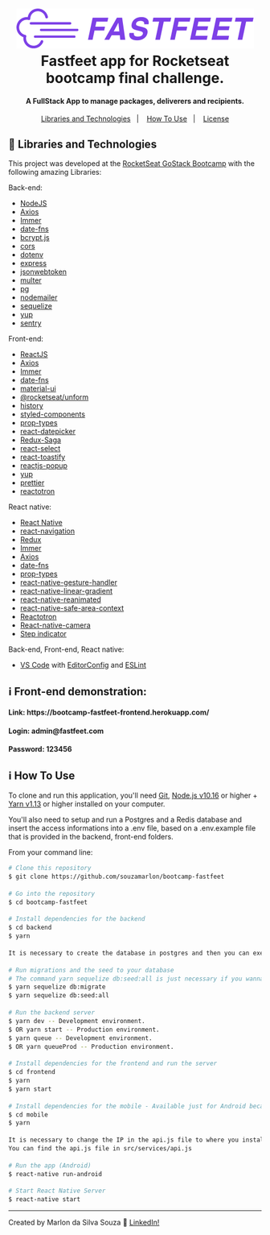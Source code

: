 <h1 align="center">
    <img alt="Fastfeet App" src="https://github.com/souzamarlon/bootcamp-fastfeet/blob/master/front-end/src/assets/logo.png" />
    <br>
    Fastfeet app for Rocketseat bootcamp final challenge.
</h1>

<h4 align="center">
  A FullStack App to manage packages, deliverers and recipients.
</h4>


<p align="center">
  <a href="#rocket-Libraries and Technologies">Libraries and Technologies</a>&nbsp;&nbsp;&nbsp;|&nbsp;&nbsp;&nbsp;
  <a href="#information_source-how-to-use">How To Use</a>&nbsp;&nbsp;&nbsp;|&nbsp;&nbsp;&nbsp;
  <a href="#memo-license">License</a>
</p>

## :rocket: Libraries and Technologies

This project was developed at the [RocketSeat GoStack Bootcamp](https://rocketseat.com.br/gostack) with the following amazing Libraries:

Back-end:
- [NodeJS](https://nodejs.org)
- [Axios](https://github.com/axios/axios)
- [Immer](https://github.com/immerjs/immer)
- [date-fns](https://date-fns.org/)
- [bcrypt.js](https://github.com/dcodeIO/bcrypt.js)
- [cors](https://github.com/expressjs/cors)
- [dotenv](https://github.com/motdotla/dotenv)
- [express](https://github.com/expressjs/express)
- [jsonwebtoken](https://github.com/auth0/node-jsonwebtoken)
- [multer](https://github.com/expressjs/multer)
- [pg](https://github.com/brianc/node-postgres)
- [nodemailer](https://github.com/nodemailer/nodemailer)
- [sequelize](https://github.com/sequelize/sequelize)
- [yup](https://github.com/jquense/yup)
- [sentry](https://sentry.io/)

Front-end:
- [ReactJS](https://reactjs.org/)
- [Axios](https://github.com/axios/axios)
- [Immer](https://github.com/immerjs/immer)
- [date-fns](https://date-fns.org/)
- [material-ui](https://github.com/mui-org/material-ui)
- [@rocketseat/unform](https://github.com/Rocketseat/unform)
- [history](https://github.com/ReactTraining/history)
- [styled-components](https://www.styled-components.com/)
- [prop-types](https://github.com/facebook/prop-types)
- [react-datepicker](https://github.com/Hacker0x01/react-datepicker)
- [Redux-Saga](https://redux-saga.js.org/)
- [react-select](https://github.com/JedWatson/react-select)
- [react-toastify](https://github.com/fkhadra/react-toastify)
- [reactjs-popup](https://github.com/yjose/reactjs-popup)
- [yup](https://github.com/jquense/yup)
- [prettier](https://prettier.io/)
- [reactotron](https://github.com/infinitered/reactotron)

React native:
- [React Native](https://facebook.github.io/react-native/)
- [react-navigation](https://reactnavigation.org/)
- [Redux](https://redux.js.org/)
- [Immer](https://github.com/immerjs/immer)
- [Axios](https://github.com/axios/axios)
- [date-fns](https://date-fns.org/)
- [prop-types](https://github.com/facebook/prop-types)
- [react-native-gesture-handler](https://github.com/software-mansion/react-native-gesture-handler)
- [react-native-linear-gradient](https://github.com/react-native-community/react-native-linear-gradient)
- [react-native-reanimated](https://github.com/software-mansion/react-native-reanimated)
- [react-native-safe-area-context](https://github.com/th3rdwave/react-native-safe-area-context)
- [Reactotron](https://infinite.red/reactotron)
- [React-native-camera](https://github.com/react-native-community/react-native-camera)
- [Step indicator](https://github.com/24ark/react-native-step-indicator)




Back-end, Front-end, React native:
- [VS Code][vc] with [EditorConfig][vceditconfig] and [ESLint][vceslint]

## :information_source: Front-end demonstration:
<h4>Link: https://bootcamp-fastfeet-frontend.herokuapp.com/</h4>
<h4>Login: admin@fastfeet.com</h4>
<h4>Password: 123456</h4>

## :information_source: How To Use

To clone and run this application, you'll need [Git](https://git-scm.com), [Node.js v10.16][nodejs] or higher + [Yarn v1.13][yarn] or higher installed on your computer.

You'll also need to setup and run a Postgres and a Redis database and insert the access informations into a .env file, based on a .env.example file that is provided in the backend, front-end folders.

From your command line:

```bash
# Clone this repository
$ git clone https://github.com/souzamarlon/bootcamp-fastfeet

# Go into the repository
$ cd bootcamp-fastfeet

# Install dependencies for the backend
$ cd backend
$ yarn

It is necessary to create the database in postgres and then you can execute yarn sequelize db:migrate.

# Run migrations and the seed to your database
# The command yarn sequelize db:seed:all is just necessary if you wanna create the admin user automatically.
$ yarn sequelize db:migrate
$ yarn sequelize db:seed:all

# Run the backend server
$ yarn dev -- Development environment.
$ OR yarn start -- Production environment.
$ yarn queue -- Development environment.
$ OR yarn queueProd -- Production environment.

# Install dependencies for the frontend and run the server
$ cd frontend
$ yarn
$ yarn start

# Install dependencies for the mobile - Available just for Android because this app was just tested in Android smartphones.
$ cd mobile
$ yarn

It is necessary to change the IP in the api.js file to where you installed the back end.
You can find the api.js file in src/services/api.js

# Run the app (Android)
$ react-native run-android

# Start React Native Server
$ react-native start
```
---
Created by Marlon da Silva Souza :wave: [LinkedIn!](https://www.linkedin.com/in/marlonssouza/)

[nodejs]: https://nodejs.org/
[yarn]: https://yarnpkg.com/
[vc]: https://code.visualstudio.com/
[vceditconfig]: https://marketplace.visualstudio.com/items?itemName=EditorConfig.EditorConfig
[vceslint]: https://marketplace.visualstudio.com/items?itemName=dbaeumer.vscode-eslint

